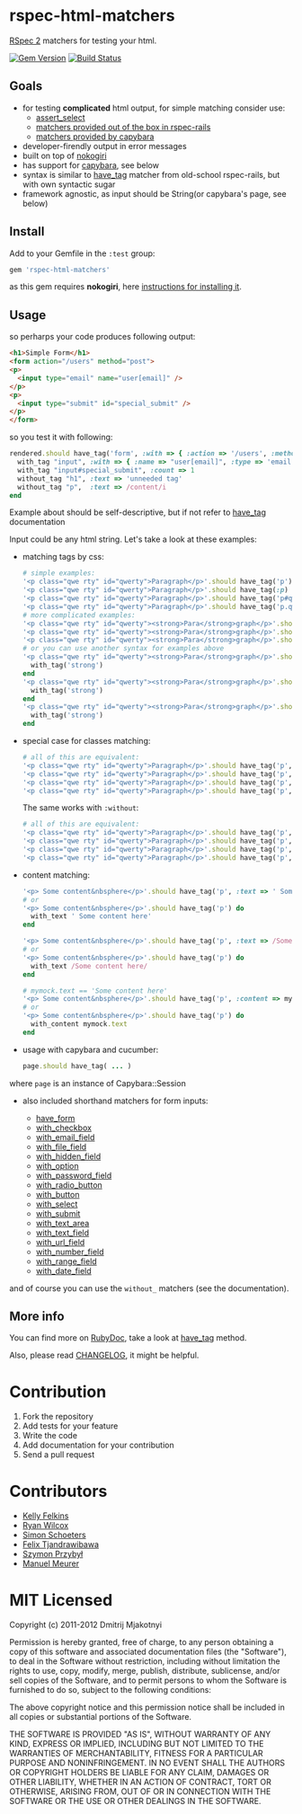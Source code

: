 rspec-html-matchers
===================

[RSpec 2](https://www.relishapp.com/rspec) matchers for testing your html.

[![Gem Version](https://badge.fury.io/rb/rspec-html-matchers.png)](http://badge.fury.io/rb/rspec-html-matchers)
[![Build Status](https://travis-ci.org/kucaahbe/rspec-html-matchers.png)](http://travis-ci.org/kucaahbe/rspec-html-matchers)

Goals
-----

* for testing **complicated** html output, for simple matching consider use:
  * [assert_select](http://api.rubyonrails.org/classes/ActionDispatch/Assertions/SelectorAssertions.html#method-i-assert_select)
  * [matchers provided out of the box in rspec-rails](https://www.relishapp.com/rspec/rspec-rails/v/2-11/docs/view-specs/view-spec)
  * [matchers provided by capybara](http://rdoc.info/github/jnicklas/capybara/Capybara/Node/Matchers)
* developer-firendly output in error messages
* built on top of [nokogiri](nokogiri.org)
* has support for [capybara](https://github.com/jnicklas/capybara), see below
* syntax is similar to [have_tag](http://old.rspec.info/rails/writing/views.html) matcher from old-school rspec-rails, but with own syntactic sugar
* framework agnostic, as input should be String(or capybara's page, see below)

Install
-------

Add to your Gemfile in the `:test` group:

```ruby
gem 'rspec-html-matchers'
```

as this gem requires **nokogiri**, here [instructions for installing it](http://nokogiri.org/tutorials/installing_nokogiri.html).

Usage
-----

so perharps your code produces following output:

```html
<h1>Simple Form</h1>
<form action="/users" method="post">
<p>
  <input type="email" name="user[email]" />
</p>
<p>
  <input type="submit" id="special_submit" />
</p>
</form>
```

so you test it with following:

```ruby
rendered.should have_tag('form', :with => { :action => '/users', :method => 'post' }) do
  with_tag "input", :with => { :name => "user[email]", :type => 'email' }
  with_tag "input#special_submit", :count => 1
  without_tag "h1", :text => 'unneeded tag'
  without_tag "p",  :text => /content/i
end
```

Example about should be self-descriptive, but if not refer to [have_tag](http://rdoc.info/github/kucaahbe/rspec-html-matchers/RSpec/Matchers:have_tag) documentation

Input could be any html string. Let's take a look at these examples:

* matching tags by css:

  ```ruby
  # simple examples:
  '<p class="qwe rty" id="qwerty">Paragraph</p>'.should have_tag('p')
  '<p class="qwe rty" id="qwerty">Paragraph</p>'.should have_tag(:p)
  '<p class="qwe rty" id="qwerty">Paragraph</p>'.should have_tag('p#qwerty')
  '<p class="qwe rty" id="qwerty">Paragraph</p>'.should have_tag('p.qwe.rty')
  # more complicated examples:
  '<p class="qwe rty" id="qwerty"><strong>Para</strong>graph</p>'.should have_tag('p strong')
  '<p class="qwe rty" id="qwerty"><strong>Para</strong>graph</p>'.should have_tag('p#qwerty strong')
  '<p class="qwe rty" id="qwerty"><strong>Para</strong>graph</p>'.should have_tag('p.qwe.rty strong')
  # or you can use another syntax for examples above
  '<p class="qwe rty" id="qwerty"><strong>Para</strong>graph</p>'.should have_tag('p') do
    with_tag('strong')
  end
  '<p class="qwe rty" id="qwerty"><strong>Para</strong>graph</p>'.should have_tag('p#qwerty') do
    with_tag('strong')
  end
  '<p class="qwe rty" id="qwerty"><strong>Para</strong>graph</p>'.should have_tag('p.qwe.rty') do
    with_tag('strong')
  end
  ```

* special case for classes matching:

  ```ruby
  # all of this are equivalent:
  '<p class="qwe rty" id="qwerty">Paragraph</p>'.should have_tag('p', :with => { :class => 'qwe rty' })
  '<p class="qwe rty" id="qwerty">Paragraph</p>'.should have_tag('p', :with => { :class => 'rty qwe' })
  '<p class="qwe rty" id="qwerty">Paragraph</p>'.should have_tag('p', :with => { :class => ['rty', 'qwe'] })
  '<p class="qwe rty" id="qwerty">Paragraph</p>'.should have_tag('p', :with => { :class => ['qwe', 'rty'] })
  ```

  The same works with `:without`:

  ```ruby
  # all of this are equivalent:
  '<p class="qwe rty" id="qwerty">Paragraph</p>'.should have_tag('p', :without => { :class => 'qwe rty' })
  '<p class="qwe rty" id="qwerty">Paragraph</p>'.should have_tag('p', :without => { :class => 'rty qwe' })
  '<p class="qwe rty" id="qwerty">Paragraph</p>'.should have_tag('p', :without => { :class => ['rty', 'qwe'] })
  '<p class="qwe rty" id="qwerty">Paragraph</p>'.should have_tag('p', :without => { :class => ['qwe', 'rty'] })
  ```

* content matching:

  ```ruby
  '<p> Some content&nbsphere</p>'.should have_tag('p', :text => ' Some content here')
  # or
  '<p> Some content&nbsphere</p>'.should have_tag('p') do
    with_text ' Some content here'
  end

  '<p> Some content&nbsphere</p>'.should have_tag('p', :text => /Some content here/)
  # or
  '<p> Some content&nbsphere</p>'.should have_tag('p') do
    with_text /Some content here/
  end

  # mymock.text == 'Some content here'
  '<p> Some content&nbsphere</p>'.should have_tag('p', :content => mymock.text)
  # or
  '<p> Some content&nbsphere</p>'.should have_tag('p') do
    with_content mymock.text
  end
  ```

* usage with capybara and cucumber:

  ```ruby
  page.should have_tag( ... )
  ```

where `page` is an instance of Capybara::Session

* also included shorthand matchers for form inputs:

  - [have\_form](http://rdoc.info/github/kucaahbe/rspec-html-matchers/master/RSpec/Matchers:have_form)
  - [with\_checkbox](http://rdoc.info/github/kucaahbe/rspec-html-matchers/master/RSpec/Matchers:with_checkbox)
  - [with\_email\_field](http://rdoc.info/github/kucaahbe/rspec-html-matchers/master/RSpec/Matchers:with_email_field)
  - [with\_file\_field](http://rdoc.info/github/kucaahbe/rspec-html-matchers/master/RSpec/Matchers:with_file_field)
  - [with\_hidden\_field](http://rdoc.info/github/kucaahbe/rspec-html-matchers/master/RSpec/Matchers:with_hidden_field)
  - [with\_option](http://rdoc.info/github/kucaahbe/rspec-html-matchers/master/RSpec/Matchers:with_option)
  - [with\_password_field](http://rdoc.info/github/kucaahbe/rspec-html-matchers/master/RSpec/Matchers:with_password_field)
  - [with\_radio\_button](http://rdoc.info/github/kucaahbe/rspec-html-matchers/master/RSpec/Matchers:with_radio_button)
  - [with\_button](http://rdoc.info/github/kucaahbe/rspec-html-matchers/master/RSpec/Matchers:with_button)
  - [with\_select](http://rdoc.info/github/kucaahbe/rspec-html-matchers/master/RSpec/Matchers:with_select)
  - [with\_submit](http://rdoc.info/github/kucaahbe/rspec-html-matchers/master/RSpec/Matchers:with_submit)
  - [with\_text\_area](http://rdoc.info/github/kucaahbe/rspec-html-matchers/master/RSpec/Matchers:with_text_area)
  - [with\_text\_field](http://rdoc.info/github/kucaahbe/rspec-html-matchers/master/RSpec/Matchers:with_text_field)
  - [with\_url\_field](http://rdoc.info/github/kucaahbe/rspec-html-matchers/master/RSpec/Matchers:with_url_field)
  - [with\_number\_field](http://rdoc.info/github/kucaahbe/rspec-html-matchers/master/RSpec/Matchers:with_number_field)
  - [with\_range\_field](http://rdoc.info/github/kucaahbe/rspec-html-matchers/master/RSpec/Matchers:with_range_field)
  - [with\_date\_field](http://rdoc.info/github/kucaahbe/rspec-html-matchers/master/RSpec/Matchers:with_date_field)

and of course you can use the `without_` matchers (see the documentation).

More info
---------

You can find more on [RubyDoc](http://rubydoc.info/github/kucaahbe/rspec-html-matchers/master/RSpec/Matchers), take a look at [have_tag](http://rdoc.info/github/kucaahbe/rspec-html-matchers/RSpec/Matchers#have_tag-instance_method) method.

Also, please read [CHANGELOG](https://github.com/kucaahbe/rspec-html-matchers/blob/master/CHANGELOG.md), it might be helpful.

Contribution
============

1. Fork the repository
2. Add tests for your feature
3. Write the code
4. Add documentation for your contribution
5. Send a pull request

Contributors
============

- [Kelly Felkins](http://github.com/kellyfelkins)
- [Ryan Wilcox](http://github.com/rwilcox)
- [Simon Schoeters](https://github.com/cimm)
- [Felix Tjandrawibawa](https://github.com/cemenghttps://github.com/cemeng)
- [Szymon Przybył](https://github.com/apocalyptiq)
- [Manuel Meurer](https://github.com/manuelmeurer)

MIT Licensed
============

Copyright (c) 2011-2012 Dmitrij Mjakotnyi

Permission is hereby granted, free of charge, to any person obtaining a copy of this software and associated documentation files (the "Software"), to deal in the Software without restriction, including without limitation the rights to use, copy, modify, merge, publish, distribute, sublicense, and/or sell copies of the Software, and to permit persons to whom the Software is furnished to do so, subject to the following conditions:

The above copyright notice and this permission notice shall be included in all copies or substantial portions of the Software.

THE SOFTWARE IS PROVIDED "AS IS", WITHOUT WARRANTY OF ANY KIND, EXPRESS OR IMPLIED, INCLUDING BUT NOT LIMITED TO THE WARRANTIES OF MERCHANTABILITY, FITNESS FOR A PARTICULAR PURPOSE AND NONINFRINGEMENT. IN NO EVENT SHALL THE AUTHORS OR COPYRIGHT HOLDERS BE LIABLE FOR ANY CLAIM, DAMAGES OR OTHER LIABILITY, WHETHER IN AN ACTION OF CONTRACT, TORT OR OTHERWISE, ARISING FROM, OUT OF OR IN CONNECTION WITH THE SOFTWARE OR THE USE OR OTHER DEALINGS IN THE SOFTWARE.
